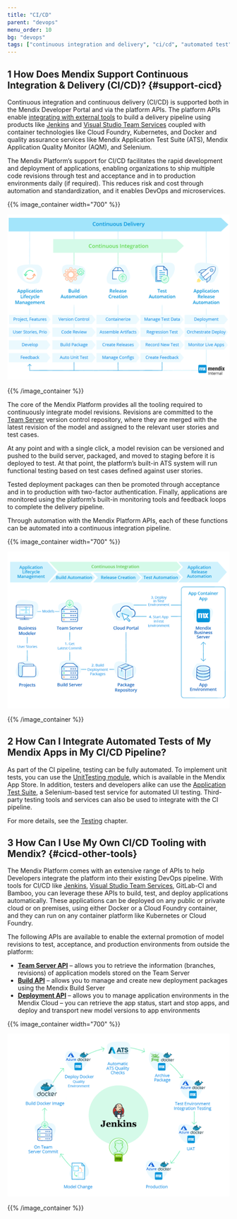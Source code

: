 ```yaml
---
title: "CI/CD"
parent: "devops"
menu_order: 10
bg: "devops"
tags: ["continuous integration and delivery", "ci/cd", "automated test", "API", "jenkins", "testing"]
---
```


## 1 How Does Mendix Support Continuous Integration & Delivery (CI/CD)? {#support-cicd}

Continuous integration and continuous delivery (CI/CD) is supported both in the Mendix Developer Portal and via the platform APIs. The platform APIs enable [integrating with external tools](#devops-tools) to build a delivery pipeline using products like [Jenkins](https://github.com/mendix/azure-kubernetes-cicd-reference-impl) and [Visual Studio Team Services](https://github.com/mendix/azure-kubernetes-cicd-reference-impl-vsts) coupled with container technologies like Cloud Foundry, Kubernetes, and Docker and quality assurance services like Mendix Application Test Suite (ATS), Mendix Application Quality Monitor (AQM), and Selenium.

The Mendix Platform’s support for CI/CD facilitates the rapid development and deployment of applications, enabling organizations to ship multiple code revisions through test and acceptance and in to production environments daily (if required). This reduces risk and cost through automation and standardization, and it enables DevOps and microservices.

{{% image_container width="700" %}}

![](attachments/cicd-overview.png)

{{% /image_container %}}

The core of the Mendix Platform provides all the tooling required to continuously integrate model revisions. Revisions are committed to the [Team Server](version-control) version control repository, where they are merged with the latest revision of the model and assigned to the relevant user stories and test cases.

At any point and with a single click, a model revision can be versioned and pushed to the build server, packaged, and moved to staging before it is deployed to test. At that point, the platform’s built-in ATS system will run functional testing based on test cases defined against user stories.

Tested deployment packages can then be promoted through acceptance and in to production with two-factor authentication. Finally, applications are monitored using the platform’s built-in monitoring tools and feedback loops to complete the delivery pipeline.

Through automation with the Mendix Platform APIs, each of these functions can be automated into a continuous integration pipeline.

{{% image_container width="700" %}}

![](attachments/cicd-mapping.png)

{{% /image_container %}}

## 2 How Can I Integrate Automated Tests of My Mendix Apps in My CI/CD Pipeline?

As part of the CI pipeline, testing can be fully automated. To implement unit tests, you can use the [UnitTesting module](https://appstore.home.mendix.com/link/app/390/), which is available in the Mendix App Store. In addition, testers and developers alike can use the [Application Test Suite](https://docs.mendix.com/ats/), a Selenium-based test service for automated UI testing. Third-party testing tools and services can also be used to integrate with the CI pipeline.

For more details, see the [Testing](test-automation-qa) chapter.

## 3 How Can I Use My Own CI/CD Tooling with Mendix? {#cicd-other-tools}

The Mendix Platform comes with an extensive range of APIs to help Developers integrate the platform into their existing DevOps pipeline. With tools for CI/CD like [Jenkins](https://github.com/mendix/azure-kubernetes-cicd-reference-impl), [Visual Studio Team Services](https://github.com/mendix/azure-kubernetes-cicd-reference-impl-vsts), GitLab-CI and Bamboo, you can leverage these APIs to build, test, and deploy applications automatically. These applications can be deployed on any public or private cloud or on premises, using either Docker or a Cloud Foundry container, and they can run on any container platform like Kubernetes or Cloud Foundry.

The following APIs are available to enable the external promotion of model revisions to test, acceptance, and production environments from outside the platform:

* **[Team Server API](https://docs.mendix.com/apidocs-mxsdk/apidocs/team-server-api)** – allows you to retrieve the information (branches, revisions) of application models stored on the Team Server
* **[Build API](https://docs.mendix.com/apidocs-mxsdk/apidocs/build-api)** – allows you to manage and create new deployment packages using the Mendix Build Server
* **[Deployment API](https://docs.mendix.com/apidocs-mxsdk/apidocs/deploy-api)** – allows you to manage application environments in the Mendix Cloud – you can retrieve the app status, start and stop apps, and deploy and transport new model versions to app environments

{{% image_container width="700" %}}

![](attachments/cicd-jenkins-docker.png)

{{% /image_container %}}
